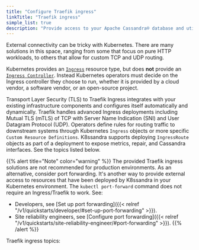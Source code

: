```yaml
---
title: "Configure Traefik ingress"
linkTitle: "Traefik ingress"
simple_list: true
description: "Provide access to your Apache Cassandra® database and utilities using a Kubernetes ingress."
---
```


External connectivity can be tricky with Kubernetes. There are many solutions in this space, ranging from some that focus on pure HTTP workloads, to others that allow for custom TCP and UDP routing. 

Kubernetes provides an [`Ingress`](https://kubernetes.io/docs/concepts/services-networking/ingress/) resource type, but does **not** provide an [`Ingress Controller`](https://kubernetes.io/docs/concepts/services-networking/ingress-controllers/). Instead Kubernetes operators must decide on the Ingress controller they choose to run, whether it is provided by a cloud vendor, a software vendor, or an open-source project. 

Transport Layer Security (TLS) to Traefik Ingress integrates with your existing infrastructure components and configures itself automatically and dynamically. Traefik handles advanced Ingress deployments including Mutual TLS (mTLS) of TCP with Server Name Indication (SNI) and User Datagram Protocol (UDP). Operators define rules for routing traffic to downstream systems through Kubernetes `Ingress` objects or more specific `Custom Resource Definitions`. K8ssandra supports deploying `IngressRoute` objects as part of a deployment to expose metrics, repair, and Cassandra interfaces. See the topics listed below.

{{% alert title="Note" color="warning" %}}
The provided Traefik ingress solutions are not recommended for production environments. As an alternative, consider port forwarding. It's another way to provide external access to resources that have been deployed by K8ssandra in your Kubernetes environment. The `kubectl port-forward` command does not require an Ingress/Traefik to work. See:
* Developers, see [Set up port forwarding]({{< relref "/v1/quickstarts/developer/#set-up-port-forwarding" >}}).  
* Site reliability engineers, see [Configure port forwarding]({{< relref "/v1/quickstarts/site-reliability-engineer/#port-forwarding" >}}).
{{% /alert %}}

Traefik ingress topics:
